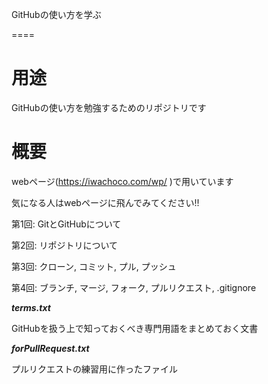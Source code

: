 GitHubの使い方を学ぶ

====

# 用途

GitHubの使い方を勉強するためのリポジトリです

# 概要

webページ(https://iwachoco.com/wp/ )で用いています

気になる人はwebページに飛んでみてください!!

第1回: GitとGitHubについて

第2回: リポジトリについて

第3回: クローン, コミット, プル, プッシュ

第4回: ブランチ, マージ, フォーク, プルリクエスト, .gitignore

***terms.txt***

GitHubを扱う上で知っておくべき専門用語をまとめておく文書

***forPullRequest.txt***

プルリクエストの練習用に作ったファイル
